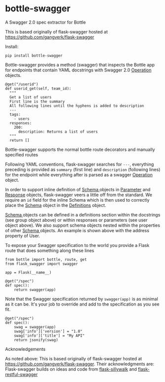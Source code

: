 # bottle-swagger
A Swagger 2.0 spec extractor for Bottle

This is based originally of flask-swagger hosted at https://github.com/gangverk/flask-swagger

Install:
```
pip install bottle-swagger
```
Bottle-swagger provides a method (swagger) that inspects the Bottle app for endpoints that contain YAML docstrings with Swagger 2.0 [Operation](https://github.com/swagger-api/swagger-spec/blob/master/versions/2.0.md#operation-object) objects.

```
@get("/userid")
def userid_get(self, team_id):
  """
  Get a list of users
  First line is the summary
  All following lines until the hyphens is added to description
  ---
  tags:
    - users
  responses:
    200:
      description: Returns a list of users
  """
  return []
```
Bottle-swagger supports the normal bottle route decorators and manually specified routes

Following YAML conventions, flask-swagger searches for `---`, everything preceding is provided as `summary` (first line) and `description` (following lines) for the endpoint while everything after is parsed as a swagger [Operation](https://github.com/swagger-api/swagger-spec/blob/master/versions/2.0.md#operation-object) object.

In order to support inline definition of [Schema ](https://github.com/swagger-api/swagger-spec/blob/master/versions/2.0.md#schemaObject) objects in [Parameter](https://github.com/swagger-api/swagger-spec/blob/master/versions/2.0.md#parameterObject)  and [Response](https://github.com/swagger-api/swagger-spec/blob/master/versions/2.0.md#responsesObject) objects, flask-swagger veers a little off from the standard. We require an `id` field for the inline Schema which is then used to correctly place the [Schema](https://github.com/swagger-api/swagger-spec/blob/master/versions/2.0.md#schemaObject) object in the [Definitions](https://github.com/swagger-api/swagger-spec/blob/master/versions/2.0.md#definitionsObject) object.


[Schema ](https://github.com/swagger-api/swagger-spec/blob/master/versions/2.0.md#schemaObject) objects can be defined in a definitions section within the docstrings (see group object above) or within responses or parameters (see user object above). We also support schema objects nested within the properties of other [Schema ](https://github.com/swagger-api/swagger-spec/blob/master/versions/2.0.md#schemaObject) objects. An example is shown above with the address property of User.


To expose your Swagger specification to the world you provide a Flask route that does something along these lines

```
from bottle import bottle, route, get
from flask_swagger import swagger

app = Flask(__name__)

@get("/spec")
def spec():
    return swagger(app)
```

Note that the Swagger specification returned by `swagger(app)` is as minimal as it can be. It's your job to override and add to the specification as you see fit.
```
@get("/spec")
def spec():
    swag = swagger(app)
    swag['info']['version'] = "1.0"
    swag['info']['title'] = "My API"
    return jsonify(swag)
```


Acknowledgements

As noted above: This is based originally of flask-swagger hosted at https://github.com/gangverk/flask-swagger. Their acknowledgments are:
Flask-swagger builds on ideas and code from [flask-sillywalk](https://github.com/hobbeswalsh/flask-sillywalk) and [flask-restful-swagger](https://github.com/rantav/flask-restful-swagger)

